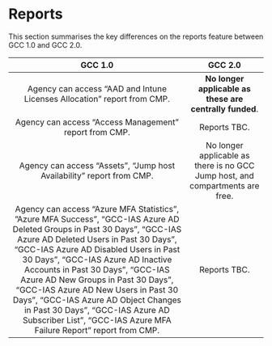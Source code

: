 # Reports

This section summarises the key differences on the reports feature between GCC 1.0 and GCC 2.0.

| GCC 1.0 | GCC 2.0 |
| :-------------: |:-------------:|
|Agency can access “AAD and Intune Licenses Allocation” report from CMP.|**No longer applicable as these are centrally funded**.|
|Agency can access “Access Management” report from CMP.|Reports TBC.|
|Agency can access “Assets”, “Jump host Availability” report from CMP.|No longer applicable as there is no GCC Jump host, and compartments are free.|
|Agency can access “Azure MFA Statistics”, ”Azure MFA Success”, “GCC-IAS Azure AD Deleted Groups in Past 30 Days”, “GCC-IAS Azure AD Deleted Users in Past 30 Days”, “GCC-IAS Azure AD Disabled Users in Past 30 Days”, “GCC-IAS Azure AD Inactive Accounts in Past 30 Days”, “GCC-IAS Azure AD New Groups in Past 30 Days”, “GCC-IAS Azure AD New Users in Past 30 Days”, “GCC-IAS Azure AD Object Changes in Past 30 Days”, “GCC-IAS Azure AD Subscriber List”, “GCC-IAS Azure MFA Failure Report” report from CMP.|Reports TBC.|
